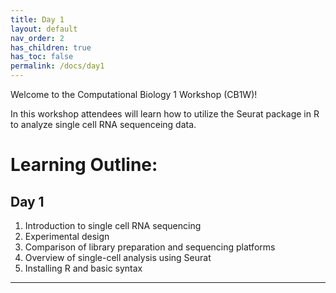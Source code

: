 ```yaml
---
title: Day 1
layout: default
nav_order: 2
has_children: true
has_toc: false
permalink: /docs/day1
---
```


Welcome to the Computational Biology 1 Workshop (CB1W)!

In this workshop attendees will learn how to utilize the Seurat package in R to analyze single cell RNA sequenceing data.

# Learning Outline:
## Day 1
1. Introduction to single cell RNA sequencing
2. Experimental design
3. Comparison of library preparation and sequencing platforms
4. Overview of single-cell analysis using Seurat
5. Installing R and basic syntax

----

[Just the Docs]: https://just-the-docs.github.io/just-the-docs/
[GitHub Pages]: https://docs.github.com/en/pages
[README]: https://github.com/just-the-docs/just-the-docs-template/blob/main/README.md
[Jekyll]: https://jekyllrb.com
[GitHub Pages / Actions workflow]: https://github.blog/changelog/2022-07-27-github-pages-custom-github-actions-workflows-beta/
[use this template]: https://github.com/just-the-docs/just-the-docs-template/generate
